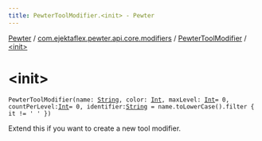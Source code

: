```yaml
---
title: PewterToolModifier.<init> - Pewter
---
```


[Pewter](../../index.html) / [com.ejektaflex.pewter.api.core.modifiers](../index.html) / [PewterToolModifier](index.html) / [&lt;init&gt;](./-init-.html)

# &lt;init&gt;

`PewterToolModifier(name: `[`String`](https://kotlinlang.org/api/latest/jvm/stdlib/kotlin/-string/index.html)`, color: `[`Int`](https://kotlinlang.org/api/latest/jvm/stdlib/kotlin/-int/index.html)`, maxLevel: `[`Int`](https://kotlinlang.org/api/latest/jvm/stdlib/kotlin/-int/index.html)` = 0, countPerLevel: `[`Int`](https://kotlinlang.org/api/latest/jvm/stdlib/kotlin/-int/index.html)` = 0, identifier: `[`String`](https://kotlinlang.org/api/latest/jvm/stdlib/kotlin/-string/index.html)` = name.toLowerCase().filter { it != ' ' })`

Extend this if you want to create a new tool modifier.

